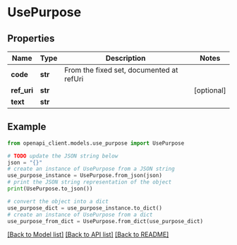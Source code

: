 # UsePurpose


## Properties

Name | Type | Description | Notes
------------ | ------------- | ------------- | -------------
**code** | **str** | From the fixed set, documented at refUri | 
**ref_uri** | **str** |  | [optional] 
**text** | **str** |  | 

## Example

```python
from openapi_client.models.use_purpose import UsePurpose

# TODO update the JSON string below
json = "{}"
# create an instance of UsePurpose from a JSON string
use_purpose_instance = UsePurpose.from_json(json)
# print the JSON string representation of the object
print(UsePurpose.to_json())

# convert the object into a dict
use_purpose_dict = use_purpose_instance.to_dict()
# create an instance of UsePurpose from a dict
use_purpose_from_dict = UsePurpose.from_dict(use_purpose_dict)
```
[[Back to Model list]](../README.md#documentation-for-models) [[Back to API list]](../README.md#documentation-for-api-endpoints) [[Back to README]](../README.md)


